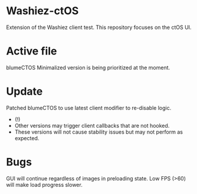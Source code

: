 # Washiez-ctOS
Extension of the Washiez client test. This repository focuses on the ctOS UI.

# Active file
blumeCTOS Minimalized version is being prioritized at the moment.

# Update
Patched blumeCTOS to use latest client modifier to re-disable logic.
+ (!) 
 + Other versions may trigger client callbacks that are not hooked.
+ These versions will not cause stability issues but may not perform as expected.

# Bugs
GUI will continue regardless of images in preloading state.
Low FPS (>60) will make load progress slower.
